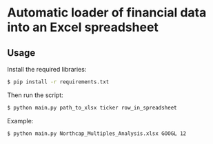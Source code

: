 # Automatic loader of financial data into an Excel spreadsheet

## Usage
Install the required libraries:
```bash
$ pip install -r requirements.txt
```
Then run the script:
```bash
$ python main.py path_to_xlsx ticker row_in_spreadsheet
```
Example:
```bash
$ python main.py Northcap_Multiples_Analysis.xlsx GOOGL 12
```
